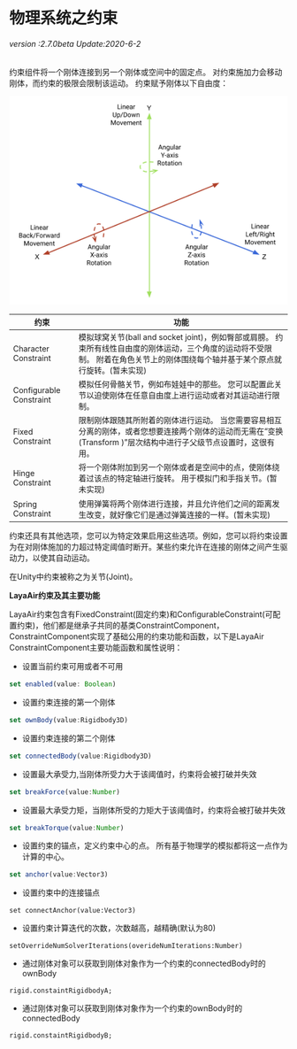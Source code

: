 # 物理系统之约束

###### *version :2.7.0beta   Update:2020-6-2*

约束组件将一个刚体连接到另一个刚体或空间中的固定点。 对约束施加力会移动刚体，而约束的极限会限制该运动。 约束赋予刚体以下自由度：

![](img/DegreesOfFreedom.png)







| 约束                      | 功能                                       |
| ----------------------- | ---------------------------------------- |
| Character Constraint    | 模拟球窝关节(ball and socket joint)，例如臀部或肩膀。 约束所有线性自由度的刚体运动，三个角度的运动将不受限制。 附着在角色关节上的刚体围绕每个轴并基于某个原点就行旋转。(暂未实现) |
| Configurable Constraint | 模拟任何骨骼关节，例如布娃娃中的那些。 您可以配置此关节以迫使刚体在任意自由度上进行运动或者对其运动进行限制。 |
| Fixed Constraint        | 限制刚体跟随其所附着的刚体进行运动。 当您需要容易相互分离的刚体，或者您想要连接两个刚体的运动而无需在“变换(Transform )”层次结构中进行子父级节点设置时，这很有用。 |
| Hinge Constraint        | 将一个刚体附加到另一个刚体或者是空间中的点，使刚体绕着过该点的特定轴进行旋转。 用于模拟门和手指关节。(暂未实现) |
| Spring Constraint       | 使用弹簧将两个刚体进行连接，并且允许他们之间的距离发生改变，就好像它们是通过弹簧连接的一样。(暂未实现) |

约束还具有其他选项，您可以为特定效果启用这些选项。例如，您可以将约束设置为在对刚体施加的力超过特定阈值时断开。某些约束允许在连接的刚体之间产生驱动力，以使其自动运动。

在Unity中约束被称之为关节(Joint)。



**LayaAir约束及其主要功能**

LayaAir约束包含有FixedConstraint(固定约束)和ConfigurableConstraint(可配置约束)，他们都是继承子共同的基类ConstraintComponent，ConstraintComponent实现了基础公用的约束功能和函数，以下是LayaAir ConstraintComponent主要功能函数和属性说明：

- 设置当前约束可用或者不可用

```typescript
set enabled(value: Boolean)
```

- 设置约束连接的第一个刚体

```typescript
set ownBody(value:Rigidbody3D)
```

- 设置约束连接的第二个刚体

```typescript
set connectedBody(value:Rigidbody3D)
```

- 设置最大承受力,当刚体所受力大于该阈值时，约束将会被打破并失效

```typescript
set breakForce(value:Number)
```

- 设置最大承受力矩，当刚体所受的力矩大于该阈值时，约束将会被打破并失效

```typescript
set breakTorque(value:Number)
```

- 设置约束的锚点，定义约束中心的点。 所有基于物理学的模拟都将这一点作为计算的中心。

```typescript
set anchor(value:Vector3)
```

- 设置约束中的连接锚点

```
set connectAnchor(value:Vector3)
```

- 设置约束计算迭代的次数，次数越高，越精确(默认为80)

```
setOverrideNumSolverIterations(overideNumIterations:Number)
```

- 通过刚体对象可以获取到刚体对象作为一个约束的connectedBody时的ownBody

```
rigid.constaintRigidbodyA;
```

- 通过刚体对象可以获取到刚体对象作为一个约束的ownBody时的connectedBody

```
rigid.constaintRigidbodyB;
```